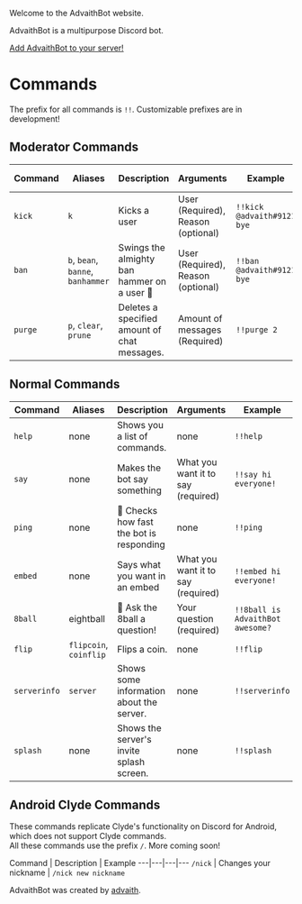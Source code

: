 Welcome to the AdvaithBot website.

AdvaithBot is a multipurpose Discord bot.

[Add AdvaithBot to your server!](/invite)

<a href="https://discordbots.org/bot/398690824721924107"><amp-img src="https://discordbots.org/api/widget/398690824721924107.svg" alt="Discord Bot List" layout="fixed-height" height="150"></amp-img></a>
<a href="https://discord.gg/jfSCWE3"><amp-img src="https://discordapp.com/api/guilds/398998849026261003/embed.png?style=banner3" alt="Discord" layout="fixed" height="140" width="320"></amp-img></a>

# Commands
The prefix for all commands is `!!`. Customizable prefixes are in development!

## Moderator Commands

Command | Aliases | Description | Arguments | Example | Required Permission
---|---|---|---|---|---
`kick` | `k` | Kicks a user | User (Required), Reason (optional) | `!!kick @advaith#9121 bye` | Kick Members
`ban` | `b`, `bean`, `banne`, `banhammer`| Swings the almighty ban hammer on a user 🔨 | User (Required), Reason (optional) | `!!ban @advaith#9121 bye` | Ban Members
`purge` | `p`, `clear`, `prune` | Deletes a specified amount of chat messages. | Amount of messages (Required) | `!!purge 2` | Manage Messages

## Normal Commands

Command | Aliases | Description | Arguments | Example
---|---|---|---|---
`help` | none | Shows you a list of commands. | none | `!!help`
`say` | none | Makes the bot say something | What you want it to say (required) | `!!say hi everyone!`
`ping` | none | 🏓 Checks how fast the bot is responding | none | `!!ping`
`embed` | none | Says what you want in an embed | What you want it to say (required) | `!!embed hi everyone!`
`8ball` | eightball | 🎱 Ask the 8ball a question! | Your question (required) | `!!8ball is AdvaithBot awesome?`
`flip` | `flipcoin`, `coinflip` | Flips a coin. | none | `!!flip`
`serverinfo` | `server` | Shows some information about the server. | none | `!!serverinfo`
`splash` | none | Shows the server's invite splash screen. | none | `!!splash`

## Android Clyde Commands
These commands replicate Clyde's functionality on Discord for Android, which does not support Clyde commands.  
All these commands use the prefix `/`. 
More coming soon!

Command | Description | Example
---|---|---|---
`/nick` | Changes your nickname | `/nick new nickname`

AdvaithBot was created by [advaith](https://advaith.fun).
